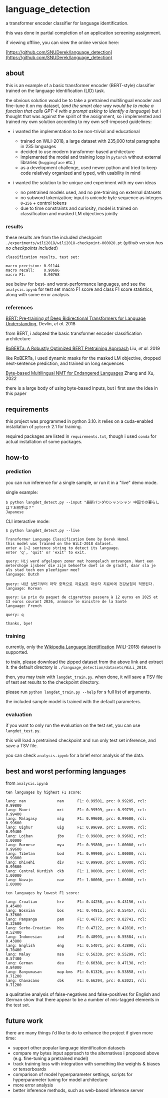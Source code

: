 # language_detection

a transformer encoder classifier for language identification.

this was done in partial completion of an application screening assignment.

if viewing offline, you can view the online version here:

[https://github.com/SNUDerek/language_detection](https://github.com/SNUDerek/language_detection)

## about

this is an example of a basic transformer encoder (BERT-style) classifier trained on the language identification (LID) task.

the obvious solution would be to take a pretrained multilingual encoder and fine-tune it on my dataset, (*and the smart alec way would be to make a function that calls GPT-4 with a prompt asking to identify a language*) but i thought that was against the spirit of the assignment, so i implemented and trained my own solution according to my own self-imposed guidelines:

- i wanted the implementation to be non-trivial and educational
    - trained on WiLI-2018, a large dataset with 235,000 total paragraphs in 235 languages
    - decided to use modern transformer-based architecture
    - implemented the model and training loop in `pytorch` without external libraries (`huggingface` etc.)
    - as a development challenge, used newer python and tried to keep code relatively organized and typed, with usability in mind

- i wanted the solution to be unique and experiment with my own ideas
    - no pretrained models used, and no pre-training on external datasets
    - no subword tokenization; input is unicode byte sequence as integers `0~256` + control tokens
    - due to time constraints and curiosity, model is trained on classification and masked LM objectives jointly 

### results

these results are from the included checkpoint `./experiments/wili2018/wili2018-checkpoint-000020.pt` (*github version has no checkpoints included*)

```
classification results, test set:

macro precision: 0.91144
macro recall:    0.90686
macro F1:        0.90768
```

see below for best- and worst-performance languages, and see the `analysis.ipynb` for test set macro F1 score and class F1 score statistics, along with some error analysis.

### references

[BERT: Pre-training of Deep Bidirectional Transformers for Language Understanding](https://arxiv.org/abs/1810.04805), Devlin, *et al.* 2018

from BERT, i adopted the basic transformer encoder classification architecture

[RoBERTa: A Robustly Optimized BERT Pretraining Approach](https://arxiv.org/abs/1907.11692) Liu, *et al.* 2019

like RoBERTa, i used dynamic masks for the masked LM objective, dropped next-sentence prediction, and trained on long sequences

[Byte-based Multilingual NMT for Endangered Languages](https://aclanthology.org/2022.coling-1.388/) Zhang and Xu, 2022

there is a large body of using byte-based inputs, but i first saw the idea in this paper

## requirements

this project was programmed in python 3.10. it relies on a cuda-enabled installation of `pytorch` 2.1 for training.

required packages are listed in `requirements.txt`, though i used `conda` for actual installation of some packages. 

## how-to

### prediction

you can run inference for a single sample, or run it in a "live" demo mode.

single example:

```
$ python langdet_detect.py --input "最新パンダのシャンシャン 中国での暮らしは？お相手は？"
Japanese
```

CLI interactive mode:

```
$ python langdet_detect.py --live

Transformer Language Classification Demo by Derek Homel
this model was trained on the WiLI-2018 dataset.
enter a 1~2 sentence string to detect its language.
enter 'q', 'quit' or 'exit' to exit.

query: Hij werd afgelopen zomer met hoongelach ontvangen. Want een metershoge ijsbeer die zijn behoefte doet in de gracht, daar sla je als stad toch een pleefiguur mee?
language: Dutch

query: 내년 상반기부터 마약 중독으로 치료보호 대상자 치료비에 건강보험이 적용된다.
language: Korean

query: Le prix du paquet de cigarettes passera à 12 euros en 2025 et 13 euros courant 2026, annonce le ministre de la Santé
language: French

query: q

thanks, bye!
```

### training

currently, only the [Wikipedia Language Identification](https://zenodo.org/records/841984) (WiLI-2018) dataset is supported.

to train, please download the zipped dataset from the above link and extract it. the default directory is `./language_detection/datasets/WiLi_2018`.

then, you may train with `langdet_train.py`. when done, it will save a TSV file of test set results to the checkpoint directory.

please run `python langdet_train.py --help` for s full list of arguments. 

the included sample model is trained with the default parameters.

### evaluation

if you want to only run the evaluation on the test set, you can use `langdet_test.py`.

this will load a pretrained checkpoint and run only test set inference, and save a TSV file.

you can check `analysis.ipynb` for a brief error analysis of the data.

## best and worst performing languages

from `analysis.ipynb`

```
ten languages by highest F1 score:

lang: nan              nan     	F1: 0.99501, prc: 0.99205, rcl: 0.99800
lang: Maori            mri     	F1: 0.99599, prc: 0.99799, rcl: 0.99400
lang: Malagasy         mlg     	F1: 0.99600, prc: 0.99600, rcl: 0.99600
lang: Uighur           uig     	F1: 0.99699, prc: 1.00000, rcl: 0.99400
lang: Lojban           jbo     	F1: 0.99800, prc: 0.99602, rcl: 1.00000
lang: Burmese          mya     	F1: 0.99800, prc: 1.00000, rcl: 0.99600
lang: Tibetan          bod     	F1: 0.99900, prc: 1.00000, rcl: 0.99800
lang: Dhivehi          div     	F1: 0.99900, prc: 1.00000, rcl: 0.99800
lang: Central Kurdish  ckb     	F1: 1.00000, prc: 1.00000, rcl: 1.00000
lang: Navajo           nav     	F1: 1.00000, prc: 1.00000, rcl: 1.00000
```

```
ten languages by lowest F1 score:

lang: Croatian         hrv     	F1: 0.44250, prc: 0.43156, rcl: 0.45400
lang: Bosnian          bos     	F1: 0.44815, prc: 0.55457, rcl: 0.37600
lang: Pampanga         pam     	F1: 0.46772, prc: 0.82741, rcl: 0.32600
lang: Serbo-Croatian   hbs     	F1: 0.47122, prc: 0.42810, rcl: 0.52400
lang: Indonesian       ind     	F1: 0.48993, prc: 0.55584, rcl: 0.43800
lang: English          eng     	F1: 0.54071, prc: 0.43890, rcl: 0.70400
lang: Malay            msa     	F1: 0.56330, prc: 0.55299, rcl: 0.57400
lang: German           deu     	F1: 0.60388, prc: 0.47138, rcl: 0.84000
lang: Banyumasan       map-bms 	F1: 0.61326, prc: 0.53858, rcl: 0.71200
lang: Chavacano        cbk     	F1: 0.66294, prc: 0.62021, rcl: 0.71200
```

a qualitative analysis of false-negatives and false-positives for English and German show that there appear to be a number of mis-tagged elements in the test set.

## future work

there are many things i'd like to do to enhance the project if given more time:

- support other popular language identification datasets
- compare my bytes input approach to the alternatives i proposed above (e.g. fine-tuning a pretrained model)
- track training loss with integration with something like weights & biases or tensorboardx
- comparison of model hyperparameter settings, scripts for hyperparameter tuning for model architecture
- more error analysis
- better inference methods, such as web-based inference server